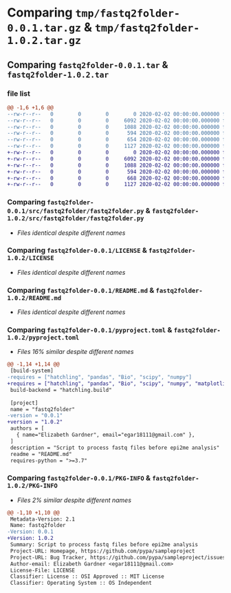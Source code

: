 # Comparing `tmp/fastq2folder-0.0.1.tar.gz` & `tmp/fastq2folder-1.0.2.tar.gz`

## Comparing `fastq2folder-0.0.1.tar` & `fastq2folder-1.0.2.tar`

### file list

```diff
@@ -1,6 +1,6 @@
--rw-r--r--   0        0        0        0 2020-02-02 00:00:00.000000 fastq2folder-0.0.1/src/fastq2folder/__init__.py
--rw-r--r--   0        0        0     6092 2020-02-02 00:00:00.000000 fastq2folder-0.0.1/src/fastq2folder/fastq2folder.py
--rw-r--r--   0        0        0     1088 2020-02-02 00:00:00.000000 fastq2folder-0.0.1/LICENSE
--rw-r--r--   0        0        0      594 2020-02-02 00:00:00.000000 fastq2folder-0.0.1/README.md
--rw-r--r--   0        0        0      654 2020-02-02 00:00:00.000000 fastq2folder-0.0.1/pyproject.toml
--rw-r--r--   0        0        0     1127 2020-02-02 00:00:00.000000 fastq2folder-0.0.1/PKG-INFO
+-rw-r--r--   0        0        0        0 2020-02-02 00:00:00.000000 fastq2folder-1.0.2/src/fastq2folder/__init__.py
+-rw-r--r--   0        0        0     6092 2020-02-02 00:00:00.000000 fastq2folder-1.0.2/src/fastq2folder/fastq2folder.py
+-rw-r--r--   0        0        0     1088 2020-02-02 00:00:00.000000 fastq2folder-1.0.2/LICENSE
+-rw-r--r--   0        0        0      594 2020-02-02 00:00:00.000000 fastq2folder-1.0.2/README.md
+-rw-r--r--   0        0        0      668 2020-02-02 00:00:00.000000 fastq2folder-1.0.2/pyproject.toml
+-rw-r--r--   0        0        0     1127 2020-02-02 00:00:00.000000 fastq2folder-1.0.2/PKG-INFO
```

### Comparing `fastq2folder-0.0.1/src/fastq2folder/fastq2folder.py` & `fastq2folder-1.0.2/src/fastq2folder/fastq2folder.py`

 * *Files identical despite different names*

### Comparing `fastq2folder-0.0.1/LICENSE` & `fastq2folder-1.0.2/LICENSE`

 * *Files identical despite different names*

### Comparing `fastq2folder-0.0.1/README.md` & `fastq2folder-1.0.2/README.md`

 * *Files identical despite different names*

### Comparing `fastq2folder-0.0.1/pyproject.toml` & `fastq2folder-1.0.2/pyproject.toml`

 * *Files 16% similar despite different names*

```diff
@@ -1,14 +1,14 @@
 [build-system]
-requires = ["hatchling", "pandas", "Bio", "scipy", "numpy"]
+requires = ["hatchling", "pandas", "Bio", "scipy", "numpy", "matplotlib"]
 build-backend = "hatchling.build"
 
 [project]
 name = "fastq2folder"
-version = "0.0.1"
+version = "1.0.2"
 authors = [
   { name="Elizabeth Gardner", email="egar18111@gmail.com" },
 ]
 description = "Script to process fastq files before epi2me analysis"
 readme = "README.md"
 requires-python = ">=3.7"
```

### Comparing `fastq2folder-0.0.1/PKG-INFO` & `fastq2folder-1.0.2/PKG-INFO`

 * *Files 2% similar despite different names*

```diff
@@ -1,10 +1,10 @@
 Metadata-Version: 2.1
 Name: fastq2folder
-Version: 0.0.1
+Version: 1.0.2
 Summary: Script to process fastq files before epi2me analysis
 Project-URL: Homepage, https://github.com/pypa/sampleproject
 Project-URL: Bug Tracker, https://github.com/pypa/sampleproject/issues
 Author-email: Elizabeth Gardner <egar18111@gmail.com>
 License-File: LICENSE
 Classifier: License :: OSI Approved :: MIT License
 Classifier: Operating System :: OS Independent
```

